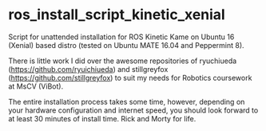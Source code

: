 # ros_install_script_kinetic_xenial
Script for unattended installation for ROS Kinetic Kame on Ubuntu 16 (Xenial) based distro (tested on Ubuntu MATE 16.04 and Peppermint 8).

There is little work I did over the awesome repositories of ryuchiueda (https://github.com/ryuichiueda) and stillgreyfox (https://github.com/stillgreyfox) to suit my needs for Robotics coursework at MsCV (ViBot).

The entire installation process takes some time, however, depending on your hardware configuration and internet speed, you should look forward to at least 30 minutes of install time. Rick and Morty for life.
